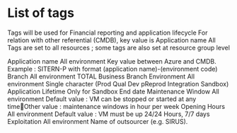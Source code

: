 # List of tags

Tags will be used for Financial reporting and application lifecycle
For relation with other referential (CMDB), key value is Application name
All Tags are set to all resources ; some tags are also set at resource group level

Application name        All environment     Key value between Azure and CMDB. Example : SITERN-P with format (application name)-(environment code)
Branch                  All environment     TOTAL Business Branch
Environment             All environment     Single character (Prod Qual Dev pReprod Integration Sandbox)
Application Lifetime    Only for Sandbox    End date
Maintenance Window      All environment     Default value : VM can be stopped or started at any timeOther value : maintenance windows in hour per week
Opening Hours           All environment     Default value : VM must be up 24/24 Hours, 7/7 days
Exploitation            All environment     Name of outsourcer (e.g. SIRUS).
